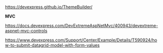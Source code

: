 
https://devexpress.github.io/ThemeBuilder/



<b>MVC</b>

https://docs.devexpress.com/DevExtremeAspNetMvc/400943/devextreme-aspnet-mvc-controls

https://www.devexpress.com/Support/Center/Example/Details/T590924/how-to-submit-datagrid-model-with-form-values
